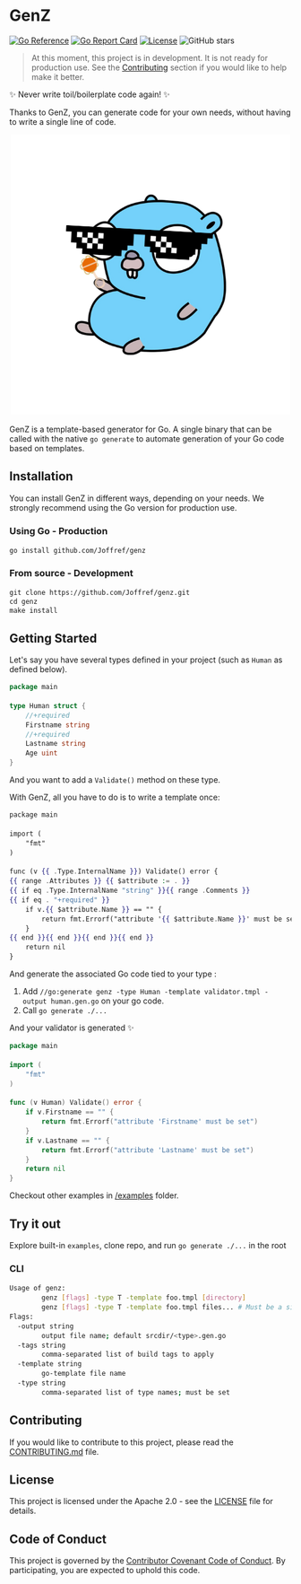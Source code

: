 # GenZ

[![Go Reference](https://pkg.go.dev/badge/github.com/Joffref/genz.svg)](https://pkg.go.dev/github.com/Joffref/genz)
[![Go Report Card](https://goreportcard.com/badge/github.com/Joffref/genz)](https://goreportcard.com/report/github.com/Joffref/genz)
[![License](https://img.shields.io/github/license/Joffref/genz)](LICENSE)
![GitHub stars](https://img.shields.io/github/stars/Joffref/genz)

> At this moment, this project is in development. It is not ready for production use. See the [Contributing](#contributing) section if you would like to help make it better.

✨ Never write toil/boilerplate code again! ✨

Thanks to GenZ, you can generate code for your own needs, without having to write a single line of code.

<p align="center" heigth="50%">
    <img heigth="50%" src="./docs/assets/logo_500_500.png"> 
</p>

GenZ is a template-based generator for Go. A single binary that can be called with the native `go generate` to automate generation of your Go code based on templates.

## Installation

You can install GenZ in different ways, depending on your needs.
We strongly recommend using the Go version for production use.

### Using Go - Production

```shell
go install github.com/Joffref/genz
```

### From source - Development

```shell
git clone https://github.com/Joffref/genz.git
cd genz
make install
```

## Getting Started

Let's say you have several types defined in your project (such as `Human` as defined below).
```go
package main

type Human struct {
	//+required
	Firstname string
	//+required
	Lastname string
	Age uint
}
```
And you want to add a `Validate()` method on these type.

With GenZ, all you have to do is to write a template once:
```mustache
package main

import (
    "fmt"
)

func (v {{ .Type.InternalName }}) Validate() error {
{{ range .Attributes }} {{ $attribute := . }}
{{ if eq .Type.InternalName "string" }}{{ range .Comments }}
{{ if eq . "+required" }}
    if v.{{ $attribute.Name }} == "" {
        return fmt.Errorf("attribute '{{ $attribute.Name }}' must be set")
    }
{{ end }}{{ end }}{{ end }}{{ end }}
    return nil
}
```
And generate the associated Go code tied to your type :

1. Add `//go:generate genz -type Human -template validator.tmpl -output human.gen.go` on your go code.
2. Call `go generate ./...`

And your validator is generated :sparkles:
```go
package main

import (
    "fmt"
)

func (v Human) Validate() error {
    if v.Firstname == "" {
        return fmt.Errorf("attribute 'Firstname' must be set")
    }
    if v.Lastname == "" {
        return fmt.Errorf("attribute 'Lastname' must be set")
    }
    return nil
}
```

Checkout other examples in [/examples](/examples) folder.

## Try it out
Explore built-in `examples`, clone repo, and run `go generate ./...` in the root

### CLI
```bash
Usage of genz:
        genz [flags] -type T -template foo.tmpl [directory]
        genz [flags] -type T -template foo.tmpl files... # Must be a single package
Flags:
  -output string
        output file name; default srcdir/<type>.gen.go
  -tags string
        comma-separated list of build tags to apply
  -template string
        go-template file name
  -type string
        comma-separated list of type names; must be set
```

## Contributing

If you would like to contribute to this project, please read the [CONTRIBUTING.md](CONTRIBUTING.md) file.

## License

This project is licensed under the Apache 2.0 - see the [LICENSE](LICENSE) file for details.

## Code of Conduct

This project is governed by the [Contributor Covenant Code of Conduct](CODE_OF_CONDUCT.md). By participating, you are expected to uphold this code.
